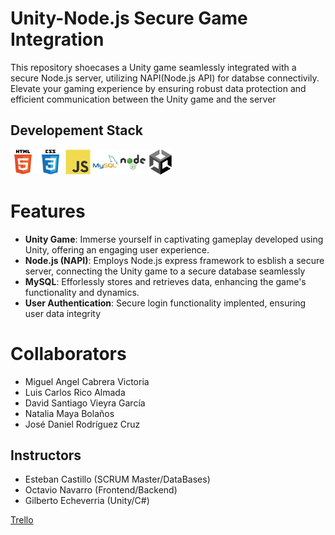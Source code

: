 # Unity-Node.js Secure Game Integration 

This repository shoecases a Unity game seamlessly integrated with a secure Node.js server, utilizing NAPI(Node.js API) for databse connectivily. Elevate your gaming experience by ensuring robust data protection and efficient communication between the Unity game and the server


## Developement Stack
<p align="left">  

<img src="https://raw.githubusercontent.com/devicons/devicon/master/icons/html5/html5-original-wordmark.svg" alt="html5" width="40" height="40"/> 
<img src="https://raw.githubusercontent.com/devicons/devicon/master/icons/css3/css3-original-wordmark.svg" alt="css3" width="40" height="40"/>   
<img src="https://raw.githubusercontent.com/devicons/devicon/master/icons/javascript/javascript-original.svg" alt="javascript" width="40" height="40"/> 
<img src="https://raw.githubusercontent.com/devicons/devicon/master/icons/mysql/mysql-original-wordmark.svg" alt="mysql" width="40" height="40"/> 
<img src="https://raw.githubusercontent.com/devicons/devicon/master/icons/nodejs/nodejs-original-wordmark.svg" alt="nodejs" width="40" height="40"/> </a>
<img src="https://github.com/devicons/devicon/blob/master/icons/unity/unity-original.svg" alt="unity" width="40" height="40"/> </a>

</p>

# Features
- <b>Unity Game</b>: Immerse yourself in captivating gameplay developed using Unity, offering an engaging user experience.
- <b>Node.js (NAPI)</b>: Employs Node.js express framework to esblish a secure server, connecting the Unity game to a secure database seamlessly
- <b>MySQL</b>: Efforlessly stores and retrieves data, enhancing the game's functionality and dynamics.
- <b>User Authentication</b>: Secure login functionality implented, ensuring user data integrity
 
 
# Collaborators
- Miguel Angel Cabrera Victoria
- Luis Carlos Rico Almada
- David Santiago Vieyra García
- Natalia Maya Bolaños
- José Daniel Rodríguez Cruz


## Instructors
- Esteban Castillo (SCRUM Master/DataBases)
- Octavio Navarro (Frontend/Backend)
- Gilberto Echeverria (Unity/C#)

<a href="https://trello.com/b/bXUPj0Aa/sprint-1-grupo-6"> Trello </a>




